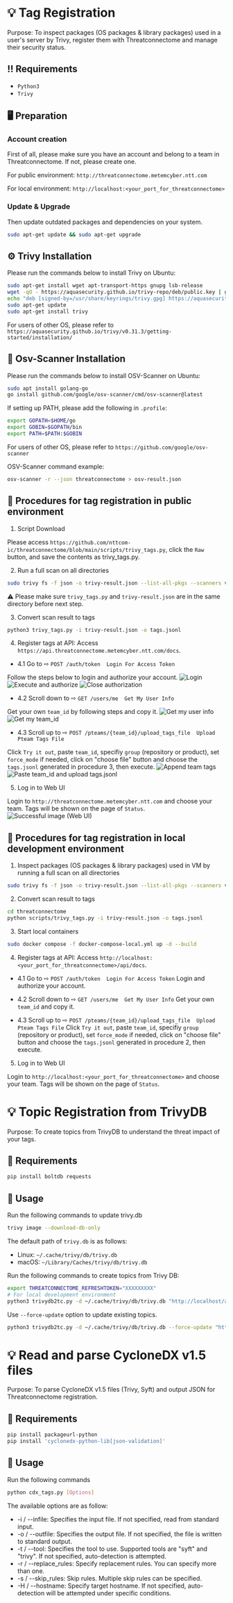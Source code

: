 # :bulb: Tag Registration

Purpose: To inspect packages (OS packages & library packages) used in a user's server by Trivy, register them with Threatconnectome and manage their security status.

## :bangbang: Requirements

- `Python3`
- `Trivy`

## :desktop_computer: Preparation

### Account creation

First of all, please make sure you have an account and belong to a team in Threatconnectome. If not, please create one.

For public environment: `http://threatconnectome.metemcyber.ntt.com`

For local environment: `http://localhost:<your_port_for_threatconnectome>`

### Update & Upgrade

Then update outdated packages and dependencies on your system.

```bash
sudo apt-get update && sudo apt-get upgrade
```

## :gear: Trivy Installation

Please run the commands below to install Trivy on Ubuntu:

```bash
sudo apt-get install wget apt-transport-https gnupg lsb-release
wget -qO - https://aquasecurity.github.io/trivy-repo/deb/public.key | gpg --dearmor | sudo tee /usr/share/keyrings/trivy.gpg > /dev/null
echo "deb [signed-by=/usr/share/keyrings/trivy.gpg] https://aquasecurity.github.io/trivy-repo/deb $(lsb_release -sc) main" | sudo tee -a /etc/apt/sources.list.d/trivy.list
sudo apt-get update
sudo apt-get install trivy
```

For users of other OS, please refer to `https://aquasecurity.github.io/trivy/v0.31.3/getting-started/installation/`

## :low_brightness: Osv-Scanner Installation

Please run the commands below to install OSV-Scanner on Ubuntu:

```bash
sudo apt install golang-go
go install github.com/google/osv-scanner/cmd/osv-scanner@latest
```

If setting up PATH, please add the following in `.profile`:

```bash
export GOPATH=$HOME/go
export GOBIN=$GOPATH/bin
export PATH=$PATH:$GOBIN
```

For users of other OS, please refer to `https://github.com/google/osv-scanner`

OSV-Scanner command example:

```bash
osv-scanner -r --json threatconnectome > osv-result.json
```

## :triangular_flag_on_post: Procedures for tag registration in public environment

1. Script Download

Please access `https://github.com/nttcom-ic/threatconnectome/blob/main/scripts/trivy_tags.py`, click the `Raw` button, and save the contents as trivy_tags.py.

2. Run a full scan on all directories

```bash
sudo trivy fs -f json -o trivy-result.json --list-all-pkgs --scanners vuln /
```

:warning: Please make sure `trivy_tags.py` and `trivy-result.json` are in the same directory before next step.

3. Convert scan result to tags

```bash
python3 trivy_tags.py -i trivy-result.json -o tags.jsonl
```

4. Register tags at API:
   Access `https://api.threatconnectome.metemcyber.ntt.com/docs`.

- 4.1 Go to ⇨ `POST /auth/token  Login For Access Token`

Follow the steps below to login and authorize your account.
![Login](images/login.png)
![Execute and authorize](images/authorize.png)
![Close authorization](images/close_authorization.png)

- 4.2 Scroll down to ⇨ `GET /users/me  Get My User Info`

Get your own `team_id` by following steps and copy it.
![Get my user info](images/get_my_user_info.png)
![Get my team_id](images/get_team_id.png)

- 4.3 Scroll up to ⇨ `POST /pteams/{team_id}/upload_tags_file  Upload Pteam Tags File`

Click `Try it out`, paste `team_id`, specifiy `group` (repository or product), set `force_mode` if needed, click on "choose file" button and choose the `tags.jsonl` generated in procedure 3, then execute.
![Append team tags](images/append_team_tags.png)
![Paste team_id and upload tags.jsonl](images/registered_tags.png)

5. Log in to Web UI

Login to `http://threatconnectome.metemcyber.ntt.com` and choose your team. Tags will be shown on the page of `Status`.
![Successful image (Web UI)](images/successful_image.png)

## :triangular_flag_on_post: Procedures for tag registration in local development environment

1. Inspect packages (OS packages & library packages) used in VM by running a full scan on all directories

```bash
sudo trivy fs -f json -o trivy-result.json --list-all-pkgs --scanners vuln /
```

2. Convert scan result to tags

```bash
cd threatconnectome
python scripts/trivy_tags.py -i trivy-result.json -o tags.jsonl
```

3. Start local containers

```bash
sudo docker compose -f docker-compose-local.yml up -d --build
```

4. Register tags at API:
   Access `http://localhost:<your_port_for_threatconnectome>/api/docs`.

- 4.1 Go to ⇨ `POST /auth/token  Login For Access Token`
  Login and authorize your account.

- 4.2 Scroll down to ⇨ `GET /users/me  Get My User Info`
  Get your own `team_id` and copy it.

- 4.3 Scroll up to ⇨ `POST /pteams/{team_id}/upload_tags_file  Upload Pteam Tags File`
  Click `Try it out`, paste `team_id`, specifiy `group` (repository or product), set `force_mode` if needed, click on "choose file" button and choose the `tags.jsonl` generated in procedure 2, then execute.

5. Log in to Web UI

Login to `http://localhost:<your_port_for_threatconnectome>` and choose your team. Tags will be shown on the page of `Status`.

# :bulb: Topic Registration from TrivyDB

Purpose: To create topics from TrivyDB to understand the threat impact of your tags.

## :pushpin: Requirements

```bash
pip install boltdb requests
```

## :triangular_flag_on_post: Usage

Run the following commands to update trivy.db

```bash
trivy image --download-db-only

```

The default path of `trivy.db` is as follows:

- Linux: `~/.cache/trivy/db/trivy.db`
- macOS: `~/Library/Caches/trivy/db/trivy.db`

Run the following commands to create topics from Trivy DB:

```bash
export THREATCONNECTOME_REFRESHTOKEN="XXXXXXXXX"
# For local development environment
python3 trivydb2tc.py -d ~/.cache/trivy/db/trivy.db "http://localhost/api"

```

Use `--force-update` option to update existing topics.

```bash
python3 trivydb2tc.py -d ~/.cache/trivy/db/trivy.db --force-update "http://localhost/api"

```

# :bulb: Read and parse CycloneDX v1.5 files

Purpose: To parse CycloneDX v1.5 files (Trivy, Syft) and output JSON for Threatconnectome registration.

## :pushpin: Requirements

```bash
pip install packageurl-python
pip install 'cyclonedx-python-lib[json-validation]'
```

## :triangular_flag_on_post: Usage

Run the following commands

```bash
python cdx_tags.py [Options]

```

The available options are as follow:
- -i / --infile: Specifies the input file. If not specified, read from standard input.
- -o / --outfile: Specifies the output file. If not specified, the file is written to standard output.
- -t / --tool: Specifies the tool to use. Supported tools are "syft" and "trivy". If not specified, auto-detection is attempted.
- -r / --replace_rules: Specify replacement rules. You can specify more than one.
- -s / --skip_rules: Skip rules. Multiple skip rules can be specified.
- -H / --hostname: Specify target hostname. If not specified, auto-detection will be attempted under specific conditions.
